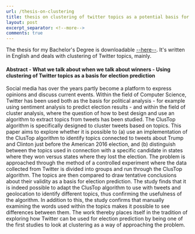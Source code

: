 ```yaml
---
url: /thesis-on-clustering
title: thesis on clustering of twitter topics as a potential basis for election prediction
layout: post
excerpt_separator: <!--more-->
comments: true
---
```


The thesis for my Bachelor's Degree is downloadable [--here--][thesis-link]. It's written in English and deals with clustering of Twitter topics, mainly. <!--more-->

#### Abstract - What we talk about when we talk about winners - Using clustering of Twitter topics as a basis for election prediction

Social media has over the years partly become a platform to express opinions
and discuss current events. Within the field of Computer Science, Twitter has
been used both as the basis for political analysis - for example using
sentiment analysis to predict election results - and within the field of cluster
analysis, where the question of how to best design and use an algorithm to
extract topics from tweets has been studied. T​he ClusTop algorithm is
specifically designed to cluster tweets based on topics. This paper aims to
explore whether it is possible to (a) use an implementation of the ClusTop
algorithm to identify topics connected to tweets about Trump and Clinton just
before the American 2016 election, and (b) distinguish between the topics
used in connection with a specific candidate in states where they won versus
states where they lost the election. The problem is approached through the
method of a controlled experiment where the data collected from Twitter is
divided into groups and run through the ClusTop algorithm. The topics are
then compared to draw tentative conclusions about their validity as a basis for
election prediction. The study finds that it is indeed possible to adapt the
ClusTop algorithm to use with tweets and geolocation to identify different
topics, thus confirming the usefulness of the algorithm. In addition to this, the
study confirms that manually examining the words used within the topics
makes it possible to see differences between them. The work thereby places
itself in the tradition of exploring how Twitter can be used for election
prediction by being one of the first studies to look at clustering as a way of
approaching the problem.


[thesis-link]: /assets/docs/What%20We%20Talk%20About%20When%20We%20Talk%20About%20Winners%20%2D%20Molly%20Arhammar.pdf
